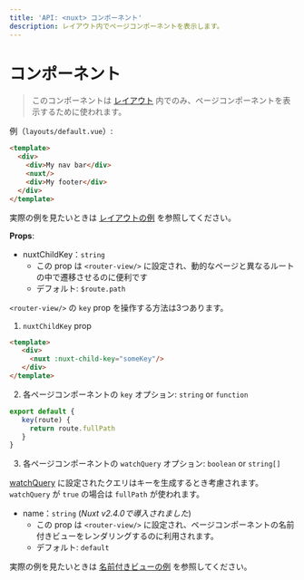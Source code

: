 ```yaml
---
title: 'API: <nuxt> コンポーネント'
description: レイアウト内でページコンポーネントを表示します。
---
```


# <nuxt> コンポーネント

> このコンポーネントは [レイアウト](/guide/views#%E3%83%AC%E3%82%A4%E3%82%A2%E3%82%A6%E3%83%88) 内でのみ、ページコンポーネントを表示するために使われます。

例（`layouts/default.vue`）:

```html
<template>
  <div>
    <div>My nav bar</div>
    <nuxt/>
    <div>My footer</div>
  </div>
</template>
```

実際の例を見たいときは [レイアウトの例](/examples/layouts) を参照してください。

**Props**:

- nuxtChildKey：`string`
  - この prop は `<router-view/>` に設定され、動的なページと異なるルートの中で遷移させるのに便利です
  - デフォルト: `$route.path`

`<router-view/>` の `key` prop を操作する方法は3つあります。

1. `nuxtChildKey` prop

  ```html
  <template>
     <div>
       <nuxt :nuxt-child-key="someKey"/>
     </div>
  </template>
  ```

2. 各ページコンポーネントの `key` オプション: `string` or `function`

  ```js
  export default {
     key(route) {
       return route.fullPath
     }
  }
  ```

3. 各ページコンポーネントの `watchQuery` オプション: `boolean` or `string[]`

  [watchQuery](/api/pages-watchquery) に設定されたクエリはキーを生成するとき考慮されます。 `watchQuery` が `true` の場合は `fullPath` が使われます。

- name：`string` (_Nuxt v2.4.0で導入されました_)
  - この prop は `<router-view/>` に設定され、ページコンポーネントの名前付きビューをレンダリングするのに利用されます。
  - デフォルト: `default`


実際の例を見たいときは [名前付きビューの例](/examples/named-views) を参照してください。
